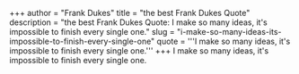 +++
author = "Frank Dukes"
title = "the best Frank Dukes Quote"
description = "the best Frank Dukes Quote: I make so many ideas, it's impossible to finish every single one."
slug = "i-make-so-many-ideas-its-impossible-to-finish-every-single-one"
quote = '''I make so many ideas, it's impossible to finish every single one.'''
+++
I make so many ideas, it's impossible to finish every single one.
